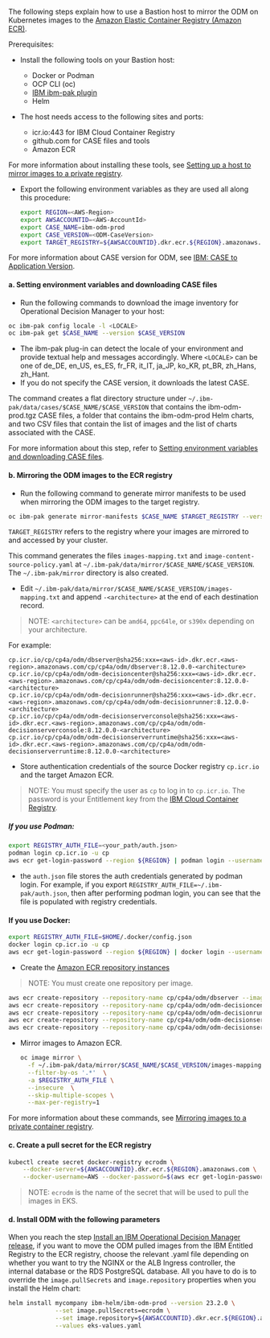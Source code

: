 The following steps explain how to use a Bastion host to mirror the ODM on Kubernetes images to the [Amazon Elastic Container Registry (Amazon ECR)](https://aws.amazon.com/ecr/).

Prerequisites:

- Install the following tools on your Bastion host:
  - Docker or Podman
  - OCP CLI (oc)
  - [IBM ibm-pak plugin](https://github.com/IBM/ibm-pak)
  - Helm
    
- The host needs access to the following sites and ports:
  - icr.io:443 for IBM Cloud Container Registry 
  - github.com for CASE files and tools
  - Amazon ECR
    
For more information about installing these tools, see [Setting up a host to mirror images to a private registry](https://www.ibm.com/docs/en/odm/8.12.0?topic=installation-setting-up-host-mirror-images-private-registry).

- Export the following environment variables as they are used all along this procedure:

  ```bash
  export REGION=<AWS-Region>
  export AWSACCOUNTID=<AWS-AccountId>
  export CASE_NAME=ibm-odm-prod
  export CASE_VERSION=<ODM-CaseVersion>
  export TARGET_REGISTRY=${AWSACCOUNTID}.dkr.ecr.${REGION}.amazonaws.com
  ```

For more information about CASE version for ODM, see [IBM: CASE to Application Version](https://ibm.github.io/cloud-pak/assets/html/ibm-odm-prod-table.html).

#### a. Setting environment variables and downloading CASE files

 - Run the following commands to download the image inventory for Operational Decision Manager to your host:

```bash
oc ibm-pak config locale -l <LOCALE>
oc ibm-pak get $CASE_NAME --version $CASE_VERSION
```
  - The ibm-pak plug-in can detect the locale of your environment and provide textual help and messages accordingly. Where `<LOCALE>` can be one of de_DE, en_US, es_ES, fr_FR, it_IT, ja_JP, ko_KR, pt_BR, zh_Hans, zh_Hant.
  - If you do not specify the CASE version, it downloads the latest CASE.

The command creates a flat directory structure under `~/.ibm-pak/data/cases/$CASE_NAME/$CASE_VERSION` that contains the ibm-odm-prod.tgz CASE files, a folder that contains the ibm-odm-prod Helm charts, and two CSV files that contain the list of images and the list of charts associated with the CASE.

For more information about this step, refer to [Setting environment variables and downloading CASE files](https://www.ibm.com/docs/en/odm/8.12.0?topic=installation-setting-environment-variables-downloading-case-files).

#### b. Mirroring the ODM images to the ECR registry

- Run the following command to generate mirror manifests to be used when mirroring the ODM images to the target registry.

```bash
oc ibm-pak generate mirror-manifests $CASE_NAME $TARGET_REGISTRY --version $CASE_VERSION
````

`TARGET_REGISTRY` refers to the registry where your images are mirrored to and accessed by your cluster.

This command generates the files `images-mapping.txt` and `image-content-source-policy.yaml` at `~/.ibm-pak/data/mirror/$CASE_NAME/$CASE_VERSION`. The `~/.ibm-pak/mirror` directory is also created.

- Edit `~/.ibm-pak/data/mirror/$CASE_NAME/$CASE_VERSION/images-mapping.txt` and append `-<architecture>` at the end of each destination record. 
> NOTE: `<architecture>` can be `amd64`, `ppc64le`, or `s390x` depending on your architecture.

For example:
```
cp.icr.io/cp/cp4a/odm/dbserver@sha256:xxx=<aws-id>.dkr.ecr.<aws-region>.amazonaws.com/cp/cp4a/odm/dbserver:8.12.0.0-<architecture>
cp.icr.io/cp/cp4a/odm/odm-decisioncenter@sha256:xxx=<aws-id>.dkr.ecr.<aws-region>.amazonaws.com/cp/cp4a/odm/odm-decisioncenter:8.12.0.0-<architecture>
cp.icr.io/cp/cp4a/odm/odm-decisionrunner@sha256:xxx=<aws-id>.dkr.ecr.<aws-region>.amazonaws.com/cp/cp4a/odm/odm-decisionrunner:8.12.0.0-<architecture>
cp.icr.io/cp/cp4a/odm/odm-decisionserverconsole@sha256:xxx=<aws-id>.dkr.ecr.<aws-region>.amazonaws.com/cp/cp4a/odm/odm-decisionserverconsole:8.12.0.0-<architecture>
cp.icr.io/cp/cp4a/odm/odm-decisionserverruntime@sha256:xxx=<aws-id>.dkr.ecr.<aws-region>.amazonaws.com/cp/cp4a/odm/odm-decisionserverruntime:8.12.0.0-<architecture>
```

 - Store authentication credentials of the source Docker registry `cp.icr.io` and the target Amazon ECR.
> NOTE: You must specify the user as `cp` to log in to `cp.icr.io`. The password is your Entitlement key from the [IBM Cloud Container Registry](https://myibm.ibm.com/products-services/containerlibrary).

  ##### If you use Podman:
  ```bash
  export REGISTRY_AUTH_FILE=<your_path/auth.json>
  podman login cp.icr.io -u cp
  aws ecr get-login-password --region ${REGION} | podman login --username AWS --password-stdin ${AWSACCOUNTID}.dkr.ecr.${REGION}.amazonaws.com
  ```
  - the `auth.json` file stores the auth credentials generated by podman login. For example, if you export `REGISTRY_AUTH_FILE=~/.ibm-pak/auth.json`, then after performing podman login, you can see that the file is populated with registry credentials.
  
  #### If you use Docker:
  ```bash
  export REGISTRY_AUTH_FILE=$HOME/.docker/config.json
  docker login cp.icr.io -u cp
  aws ecr get-login-password --region ${REGION} | docker login --username AWS --password-stdin ${AWSACCOUNTID}.dkr.ecr.${REGION}.amazonaws.com
  ```

- Create the [Amazon ECR repository instances](https://docs.aws.amazon.com/AmazonECR/latest/userguide/repository-create.html)

> NOTE: You must create one repository per image.

```bash
aws ecr create-repository --repository-name cp/cp4a/odm/dbserver --image-scanning-configuration scanOnPush=true --region ${REGION}
aws ecr create-repository --repository-name cp/cp4a/odm/odm-decisioncenter --image-scanning-configuration scanOnPush=true --region ${REGION}
aws ecr create-repository --repository-name cp/cp4a/odm/odm-decisionrunner --image-scanning-configuration scanOnPush=true --region ${REGION}
aws ecr create-repository --repository-name cp/cp4a/odm/odm-decisionserverruntime --image-scanning-configuration scanOnPush=true --region ${REGION}
aws ecr create-repository --repository-name cp/cp4a/odm/odm-decisionserverconsole --image-scanning-configuration scanOnPush=true --region ${REGION}
```

- Mirror images to Amazon ECR.

  ```bash
  oc image mirror \
    -f ~/.ibm-pak/data/mirror/$CASE_NAME/$CASE_VERSION/images-mapping.txt \
    --filter-by-os '.*'  \
    -a $REGISTRY_AUTH_FILE \
    --insecure  \
    --skip-multiple-scopes \
    --max-per-registry=1
  ```
  
For more information about these commands, see [Mirroring images to a private container registry](https://www.ibm.com/docs/en/odm/8.12.0?topic=installation-mirroring-images-private-container-registry).

#### c. Create a pull secret for the ECR registry

```bash
kubectl create secret docker-registry ecrodm \
    --docker-server=${AWSACCOUNTID}.dkr.ecr.${REGION}.amazonaws.com \
    --docker-username=AWS --docker-password=$(aws ecr get-login-password --region ${REGION})
```

> NOTE: `ecrodm` is the name of the secret that will be used to pull the images in EKS.

#### d. Install ODM with the following parameters

When you reach the step [Install an IBM Operational Decision Manager release](README.md#5-install-an-ibm-operational-decision-manager-release-10-min), if you want to move the ODM pulled images from the IBM Entitled Registry to the ECR registry, choose the relevant .yaml file depending on whether you want to try the NGINX or the ALB Ingress controller, the internal database or the RDS PostgreSQL database. All you have to do is to override the `image.pullSecrets` and `image.repository` properties when you install the Helm chart:

```bash
helm install mycompany ibm-helm/ibm-odm-prod --version 23.2.0 \
             --set image.pullSecrets=ecrodm \
             --set image.repository=${AWSACCOUNTID}.dkr.ecr.${REGION}.amazonaws.com/cp/cp4a/odm \
             --values eks-values.yaml
```
